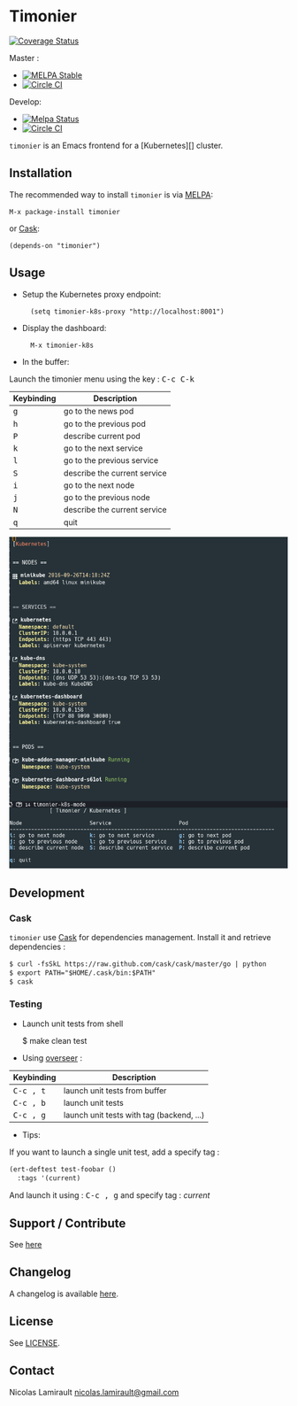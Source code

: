 # Timonier

[![Coverage Status](https://coveralls.io/repos/nlamirault/timonier/badge.png?branch=master)](https://coveralls.io/r/nlamirault/timonier?branch=master)

Master :
* [![MELPA Stable](https://stable.melpa.org/packages/timonier-badge.svg)](https://stable.melpa.org/#/timonier)
* [![Circle CI](https://circleci.com/gh/nlamirault/timonier/tree/master.svg?style=svg)](https://circleci.com/gh/nlamirault/timonier/tree/master)

Develop:
* [![Melpa Status](https://melpa.org/packages/timonier-badge.svg)](https://melpa.org/#/timonier)
* [![Circle CI](https://circleci.com/gh/nlamirault/timonier/tree/develop.svg?style=svg)](https://circleci.com/gh/nlamirault/timonier/tree/develop)

``timonier`` is an Emacs frontend for a [Kubernetes][] cluster.


## Installation

The recommended way to install ``timonier`` is via [MELPA][]:

    M-x package-install timonier

or [Cask][]:

	(depends-on "timonier")


## Usage

* Setup the Kubernetes proxy endpoint:

        (setq timonier-k8s-proxy "http://localhost:8001")

* Display the dashboard:

        M-x timonier-k8s

* In the buffer:

Launch the timonier menu using the key : <kbd>C-c C-k</kbd>

Keybinding           | Description
---------------------|------------------------------------------------------------
<kbd>g</kbd>         | go to the news pod
<kbd>h</kbd>         | go to the previous pod
<kbd>P</kbd>         | describe current pod
<kbd>k</kbd>         | go to the next service
<kbd>l</kbd>         | go to the previous service
<kbd>S</kbd>         | describe the current service
<kbd>i</kbd>         | go to the next node
<kbd>j</kbd>         | go to the previous node
<kbd>N</kbd>         | describe the current service
<kbd>q</kbd>         | quit


![Timonier](timonier-0.1.0.png)


## Development

### Cask

``timonier`` use [Cask][] for dependencies management. Install it and
retrieve dependencies :

    $ curl -fsSkL https://raw.github.com/cask/cask/master/go | python
    $ export PATH="$HOME/.cask/bin:$PATH"
    $ cask


### Testing

* Launch unit tests from shell

    $ make clean test

* Using [overseer][] :

Keybinding           | Description
---------------------|------------------------------------------------------------
<kbd>C-c , t</kbd>   | launch unit tests from buffer
<kbd>C-c , b</kbd>   | launch unit tests
<kbd>C-c , g</kbd>   | launch unit tests with tag (backend, ...)

* Tips:

If you want to launch a single unit test, add a specify tag :

```lisp
(ert-deftest test-foobar ()
  :tags '(current)
  ```

And launch it using : <kbd>C-c , g</kbd> and specify tag : *current*


## Support / Contribute

See [here](CONTRIBUTING.md)


## Changelog

A changelog is available [here](ChangeLog.md).


## License

See [LICENSE](LICENSE).


## Contact

Nicolas Lamirault <nicolas.lamirault@gmail.com>




[badge-license]: https://img.shields.io/badge/license-GPL_2-green.svg?style=flat
[LICENSE]: https://github.com/nlamirault/ripgrep.el/blob/master/LICENSE

[GNU Emacs]: https://www.gnu.org/software/emacs/
[MELPA]: https://melpa.org/
[Cask]: http://cask.github.io/
[Issue tracker]: https://github.com/nlamirault/ripgrep.el/issues

[overseer]: https://github.com/tonini/overseer.el

[ag]: https://github.com/ggreer/the_silver_searcher
[pt]: https://github.com/monochromegane/the_platinum_searcher
[sift]: https://sift-tool.org/
[ripgrep]: https://github.com/BurntSushi/ripgrep
